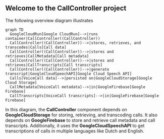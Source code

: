 ## Welcome to the CallController project

The following overview diagram illustrates 

```mermaid
graph TD
  GoogleCloudRun[Google CloudRun]-->|runs container|CallController((CallController))
  CallController((CallController))-->|stores, retrieves, and transcodes|Calls[Call data]
  CallController((CallController))-->|stores and retrieves|CallMetadata[Call metadata]
  CallController((CallController))-->|stores and retrieves|CallTranscripts[Call transcripts]
  CallController((CallController))-->|generate transcript|GoogleCloudSpeechAPI[Google Cloud Speech API]
  Calls[VoiceCall data]-->|persisted on|GoogleCloudStorage[Google Cloud Storage]
  CallMetadata[VoiceCall metadata]-->|in|GoogleFirebase[Google Firebase]
  CallTranscripts[VoiceCall transcripts]-->|in|GoogleFirebase[Google Firebase]
````

In this diagram, the **CallController** component depends on **GoogleCloudStorage** for 
storing, retrieving, and transcoding calls. 
It also depends on **GoogleFirebase** to store and retrieve call metadata 
and call transcripts. Additionally, 
it uses the **GoogleCloudSpeechAPI** to get transcriptions of calls in multiple languages like Dutch and English.


